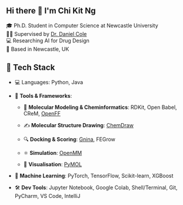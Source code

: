 ## Hi there 👋 I'm Chi Kit Ng

🎓 Ph.D. Student in Computer Science at Newcastle University  
🧑‍🏫 Supervised by [Dr. Daniel Cole](https://blogs.ncl.ac.uk/danielcole/about-us/)  
💻 Researching AI for Drug Design  
📍 Based in Newcastle, UK

## 🔧 Tech Stack
- 💻 Languages: Python, Java

- 🔬 **Tools & Frameworks**:
  - 🧪 **Molecular Modeling & Cheminformatics**: RDKit, Open Babel, CReM, [OpenFF](https://www.openforcefield.org/)

  - ✍️ **Molecular Structure Drawing**: [ChemDraw](https://www.cambridgesoft.com/)

  - 🔍 **Docking & Scoring**: [Gnina](https://github.com/gnina/gnina), FEGrow

  - ⚛️ **Simulation**: [OpenMM](https://openmm.org/)

  - 🔬 **Visualisation**: [PyMOL](https://pymol.org/2/)

- 🤖 **Machine Learning**: PyTorch, TensorFlow, Scikit-learn, XGBoost

- 🛠️ **Dev Tools**: Jupyter Notebook, Google Colab, Shell/Terminal, Git, PyCharm, VS Code, IntelliJ
<!--
**chikitng/chikitng** is a ✨ _special_ ✨ repository because its `README.md` (this file) appears on your GitHub profile.

Here are some ideas to get you started:

- 🔭 I’m currently working on ...
- 🌱 I’m currently learning ...
- 👯 I’m looking to collaborate on ...
- 🤔 I’m looking for help with ...
- 💬 Ask me about ...
- 📫 How to reach me: ...
- 😄 Pronouns: ...
- ⚡ Fun fact: ...
-->
